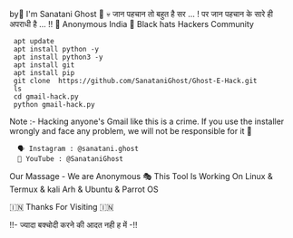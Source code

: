 by🧤 I'm Sanatani Ghost 🚬 
💀 जान पहचान तो बहुत है सर ... !
   पर जान पहचान के सारे ही अपराधी है ... !!
   🚨 Anonymous India 🚨 Black hats Hackers Community 

     apt update
     apt install python -y
     apt install python3 -y
     apt install git 
     apt install pip
     git clone  https://github.com/SanataniGhost/Ghost-E-Hack.git
     ls
     cd gmail-hack.py
     python gmail-hack.py

Note :- 
        Hacking anyone's Gmail like this is a crime. If you use the installer wrongly and face any problem, we will not be responsible for it 💨
        
      🗣️ Instagram : @sanatani.ghost
      👤 YouTube : @SanataniGhost
      
Our Massage - We are Anonymous 🎭
This Tool Is Working On Linux & Termux & kali Arh & Ubuntu & Parrot OS 

   🇮🇳 Thanks For Visiting 🇮🇳

  !!- ज्यादा बक्चोदी करने की आदत नही ह में -!!
